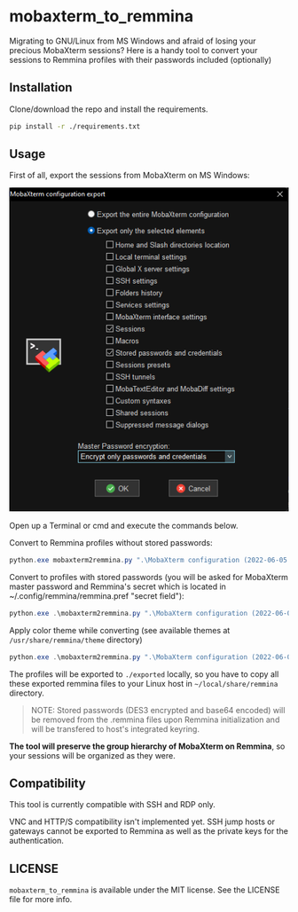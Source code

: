 # mobaxterm_to_remmina

Migrating to GNU/Linux from MS Windows and afraid of losing your precious MobaXterm sessions?
Here is a handy tool to convert your sessions to Remmina profiles with their passwords included (optionally)

## Installation

Clone/download the repo and install the requirements.

```bash
pip install -r ./requirements.txt
```

## Usage

First of all, export the sessions from MobaXterm on MS Windows:

![Export MobaXterm Configuration](assets/moba_export_config.png)

Open up a Terminal or cmd and execute the commands below.

Convert to Remmina profiles without stored passwords:

```powershell
python.exe mobaxterm2remmina.py ".\MobaXterm configuration (2022-06-05 04.15.06).mobaconf"  # replace the filename of course
```

Convert to profiles with stored passwords (you will be asked for MobaXterm master password and Remmina's secret which is located in ~/.config/remmina/remmina.pref "secret field"):

```powershell
python.exe .\mobaxterm2remmina.py ".\MobaXterm configuration (2022-06-05 04.15.06).mobaconf" --with-passwords  # replace the filename of course
```

Apply color theme while converting (see available themes at `/usr/share/remmina/theme` directory)

```powershell
python.exe .\mobaxterm2remmina.py ".\MobaXterm configuration (2022-06-05 04.15.06).mobaconf" --with-passwords --theme "Brogrammer"  # replace the filename of course
```

The profiles will be exported to `./exported` locally, so you have to copy all these exported remmina files to your Linux host in `~/local/share/remmina` directory.

> NOTE: Stored passwords (DES3 encrypted and base64 encoded) will be removed from the .remmina files upon Remmina initialization and will be transfered to host's integrated keyring.

**The tool will preserve the group hierarchy of MobaXterm on Remmina**, so your sessions will be organized as they were.

## Compatibility

This tool is currently compatible with SSH and RDP only.

VNC and HTTP/S compatibility isn't implemented yet.
SSH jump hosts or gateways cannot be exported to Remmina as well as the private keys for the authentication.

## LICENSE

`mobaxterm_to_remmina` is available under the MIT license. See the LICENSE file for more info.
